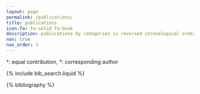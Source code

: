 ```yaml
---
layout: page
permalink: /publications/
title: publications
icon-fa: fa-solid fa-book
description: publications by categories in reversed chronological order.
nav: true
nav_order: 3
---
```


†: equal contribution, \*: corresponding author

<!-- _pages/publications.md -->

<!-- Bibsearch Feature -->

{% include bib_search.liquid %}

<div class="publications">

{% bibliography %}

</div>

